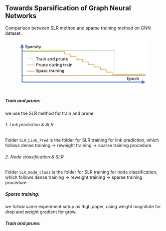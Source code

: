 ## Towards Sparsification of Graph Neural Networks

Comparison between SLR method and sparse training method on GNN dataset. 
<p align="center">
  <img src="imgs/sparsity.png" width="420">
  <br />
  <br />
  </p>

##### Train and prune: 
we use the SLR method for train and prune.

###### 1. Link prediction & SLR

Folder `SLR_Link_Pred` is the folder for SLR training for link prediction, which follows dense training -> reweight training -> sparse training procedure. 

###### 2. Node classification & SLR

Folder `SLR_Node_Class` is the folder for SLR training for node classification, which follows dense training -> reweight training -> sparse training procedure. 



##### Sparse training: 
we follow same experiment setup as RigL paper, using weight magnitute for drop and weight gradient for grow. 

##### Train and prune: 

